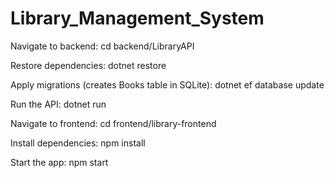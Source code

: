 # Library_Management_System

Navigate to backend:  cd backend/LibraryAPI

Restore dependencies: dotnet restore

Apply migrations (creates Books table in SQLite): dotnet ef database update

Run the API: dotnet run



Navigate to frontend: cd frontend/library-frontend

Install dependencies: npm install

Start the app: npm start
 
